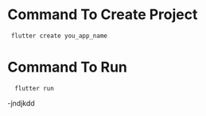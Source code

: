 # Command To Create Project
     flutter create you_app_name
# Command To Run
      flutter run

-jndjkdd